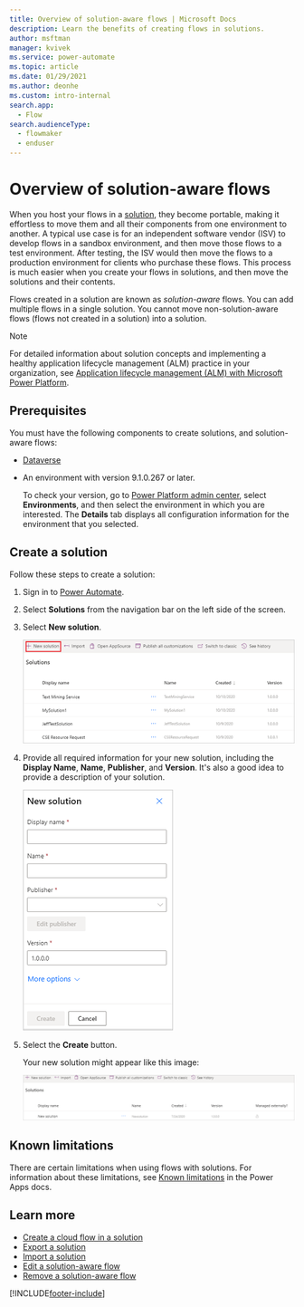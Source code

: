 ```yaml
---
title: Overview of solution-aware flows | Microsoft Docs
description: Learn the benefits of creating flows in solutions.
author: msftman
manager: kvivek
ms.service: power-automate
ms.topic: article
ms.date: 01/29/2021
ms.author: deonhe
ms.custom: intro-internal
search.app: 
  - Flow
search.audienceType: 
  - flowmaker
  - enduser
---
```


# Overview of solution-aware flows


When you host your flows in a [solution](/power-platform/alm/solution-concepts-alm), they become portable, making it effortless to move them and all their components from one environment to another. A typical use case is for an independent software vendor (ISV) to develop flows in a sandbox environment, and then move those flows to a test environment. After testing, the ISV would then move the flows to a production environment for clients who purchase these flows. This process is much easier when you create your flows in solutions, and then move the solutions and their contents.

Flows created in a solution are known as *solution-aware* flows. You can add multiple flows in a single solution. You cannot move non-solution-aware flows (flows not created in a solution) into a solution.

> [!NOTE]
> For detailed information about solution concepts and implementing a healthy application lifecycle management (ALM) practice in your organization, see [Application lifecycle management (ALM) with Microsoft Power Platform](/power-platform/alm/).

## Prerequisites

You must have the following components to create solutions, and solution-aware flows:

- [Dataverse](/powerapps/maker/data-platform/data-platform-intro)
- An environment with version 9.1.0.267 or later.

  To check your version, go to [Power Platform admin center](https://admin.powerplatform.microsoft.com/), select **Environments**, and then select the environment in which you are interested. The **Details** tab displays all configuration information for the environment that you selected.

## Create a solution

Follow these steps to create a solution:

1. Sign in to [Power Automate](https://flow.microsoft.com).
1. Select **Solutions** from the navigation bar on the left side of the screen.
1. Select **New solution**.

   ![Select a new solution](./media/overview-solution-flows/select-new-solution.png "Screen showing select new solution")

1. Provide all required information for your new solution, including the **Display Name**,  **Name**, **Publisher**, and **Version**. It's also a good idea to provide a description of your solution.

   ![Select new solution](./media/overview-solution-flows/new-solution.png "new solution properties screen")

1. Select the **Create** button.

  
   Your new solution might appear like this image:


   ![Displays the new solution](./media/overview-solution-flows/new-solution-created.png "New solution showing on the *Solutions* screen")

## Known limitations

There are certain limitations when using flows with solutions. For information about these limitations, see [Known limitations](/powerapps/maker/data-platform/solutions-overview#known-limitations) in the Power Apps docs.
  
## Learn more

- [Create a cloud flow in a solution](./create-flow-solution.md)
- [Export a solution](./export-flow-solution.md)
- [Import a solution](./import-flow-solution.md)
- [Edit a solution-aware flow](./edit-solution-aware-flow.md)
- [Remove a solution-aware flow](./remove-solution-aware-flow.md)


[!INCLUDE[footer-include](includes/footer-banner.md)]
